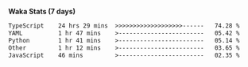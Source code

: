 
<b>Waka Stats (7 days)</b>

<!--START_SECTION:waka-->

```txt
TypeScript    24 hrs 29 mins  >>>>>>>>>>>>>>>>>>>------   74.28 %
YAML          1 hr 47 mins    >------------------------   05.42 %
Python        1 hr 41 mins    >------------------------   05.14 %
Other         1 hr 12 mins    >------------------------   03.65 %
JavaScript    46 mins         >------------------------   02.35 %
```

<!--END_SECTION:waka-->
